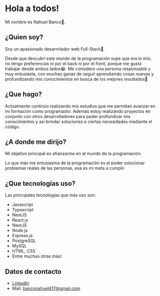 # Hola a todos!
Mi nombre es Nahuel Banco👋.

## ¿Quien soy?
Soy un apasionado desarrolador web Full-Stack🤩.

Desde que descubrí este mundo de la programación supe que era lo mío, no tengo preferencias ni por el back ni por el front, porque me gusta trabajar desde ambos lados😂. 
Me considero una persona responsable y muy entusiasta, con muchas ganas de seguir aprendiendo cosas nuevas y profundizando mis conocimientos en busca de los mejores resultados💪. 

## ¿Que hago?
Actualmente continúo realizando mis estudios que me permitan avanzar en mi formación como programador. Además estoy realizando proyectos en conjunto con otros desarrolladores para poder profundizar mis conocimientos y así brindar soluciones a ciertas necesidades mediante el código.  

## ¿A donde me dirijo?
Mi objetivo principal es afianzarme en el mundo de la programación. 

Lo que más me entusiasma de la programación es el poder solucionar problemas reales de las personas, esa es mi meta a cumplir. 

## ¿Que tecnologías uso?
Las principales tecnologías que más uso son: 
- Javascript
- Typescript
- NestJS
- React.js
- NextJS
- Node.js
- Express.js
- PostgreSQL
- MySQL
- HTML, CSS
- Entre muchas otras más!

## Datos de contacto
- [LinkedIn](https://www.linkedin.com/in/nahuel-alejandro-banco-707ab7301/)
- Mail: banconahuel417@gmail.com

